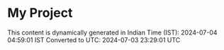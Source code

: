 # My Project

This content is dynamically generated in Indian Time (IST): 2024-07-04 04:59:01 IST
Converted to UTC: 2024-07-03 23:29:01 UTC
